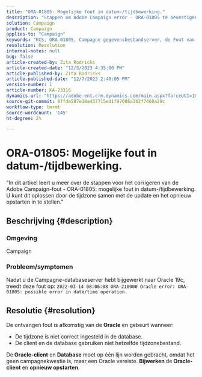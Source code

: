 ```yaml
---
title: "ORA-01805: Mogelijke fout in datum-/tijdbewerking."
description: "Stappen om Adobe Campaign error - ORA-01805 te bevestigen."
solution: Campaign
product: Campaign
applies-to: "Campaign"
keywords: "KCS, ORA-01805, Campagne gegevensbestandserver, de Fout van het Oracle, Campagne"
resolution: Resolution
internal-notes: null
bug: false
article-created-by: Zita Rodricks
article-created-date: "12/5/2023 4:35:00 PM"
article-published-by: Zita Rodricks
article-published-date: "12/7/2023 2:40:05 PM"
version-number: 1
article-number: KA-23316
dynamics-url: "https://adobe-ent.crm.dynamics.com/main.aspx?forceUCI=1&pagetype=entityrecord&etn=knowledgearticle&id=6e5fe63a-8c93-ee11-be37-6045bd0061cb"
source-git-commit: 8ffde587e18a437715ed1f97006a362f7460a20c
workflow-type: tm+mt
source-wordcount: '145'
ht-degree: 2%

---
```


# ORA-01805: Mogelijke fout in datum-/tijdbewerking.


&quot;In dit artikel leert u meer over de stappen voor het corrigeren van de Adobe Campaign-fout - ORA-01805: mogelijke fout in datum-/tijdbewerking. U kunt dit oplossen door de tijdzone samen met de update en het opnieuw opstarten in te stellen.&quot;

## Beschrijving {#description}


### <b>Omgeving</b>

Campaign



### <b>Probleem/symptomen</b>

Nadat u de Campagne-databaseserver hebt bijgewerkt naar Oracle 19c, treedt deze fout op: `2022-03-14 08:06:08 ORA-210000 Oracle error: ORA-01805: possible error in date/time operation.`


## Resolutie {#resolution}


De ontvangen fout is afkomstig van de <b>Oracle</b> en gebeurt wanneer:

- De tijdzone is niet correct ingesteld in de database.
- De client en de database gebruiken niet hetzelfde tijdzonebestand.


De<b> Oracle-client</b> en <b>Database</b> moet op één lijn worden gebracht, omdat het geen campagnekwestie is, maar een Oracle vereiste. <b>Bijwerken </b>de<b> Oracle-client</b> en <b>opnieuw opstarten</b>.
